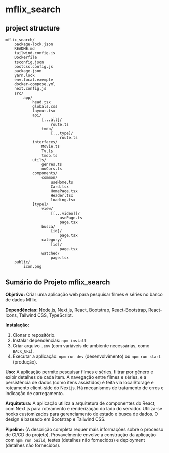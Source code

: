 # mflix_search              
## project structure
```                    
mflix_search/
    package-lock.json
    README.md
    tailwind.config.js
    Dockerfile
    tsconfig.json
    postcss.config.js
    package.json
    yarn.lock
    env.local.exemple
    docker-compose.yml
    next.config.js
    src/
        app/
            head.tsx
            globals.css
            layout.tsx
            api/
                [...all]/
                    route.ts
                tmdb/
                    [...type]/
                        route.ts
            interfaces/
                Movie.ts
                Tv.ts
                tmdb.ts
            utils/
                genres.ts
                noCors.ts
            components/
                common/
                    useHome.ts
                    Card.tsx
                    HomePage.tsx
                    Header.tsx
                    loading.tsx
            [type]/
                view/
                    [[...video]]/
                        usePage.ts
                        page.tsx
                busca/
                    [id]/
                        page.tsx
                category/
                    [id]/
                        page.tsx
                watched/
                    page.tsx
    public/
        icon.png                
```
## Sumário do Projeto mflix_search

**Objetivo:** Criar uma aplicação web para pesquisar filmes e séries no banco de dados Mflix.

**Dependências:** Node.js, Next.js, React, Bootstrap, React-Bootstrap, React-Icons, Tailwind CSS, TypeScript.

**Instalação:**

1. Clonar o repositório.
2. Instalar dependências: `npm install`
3. Criar arquivo `.env` (com variáveis de ambiente necessárias, como `BACK_URL`).
4. Executar a aplicação: `npm run dev` (desenvolvimento) ou `npm run start` (produção).


**Uso:** A aplicação permite pesquisar filmes e séries, filtrar por gênero e exibir detalhes de cada item.  A navegação entre filmes e séries, e a persistência de dados (como itens assistidos) é feita via localStorage e roteamento client-side do Next.js. Há mecanismos de tratamento de erros e indicação de carregamento.

**Arquitetura:** A aplicação utiliza a arquitetura de componentes do React, com Next.js para roteamento e renderização do lado do servidor.  Utiliza-se hooks customizados para gerenciamento de estado e busca de dados.  O design é baseado em Bootstrap e Tailwind CSS.

**Pipeline:** (A descrição completa requer mais informações sobre o processo de CI/CD do projeto).  Provavelmente envolve a construção da aplicação com `npm run build`, testes (detalhes não fornecidos) e deployment (detalhes não fornecidos).
                
                